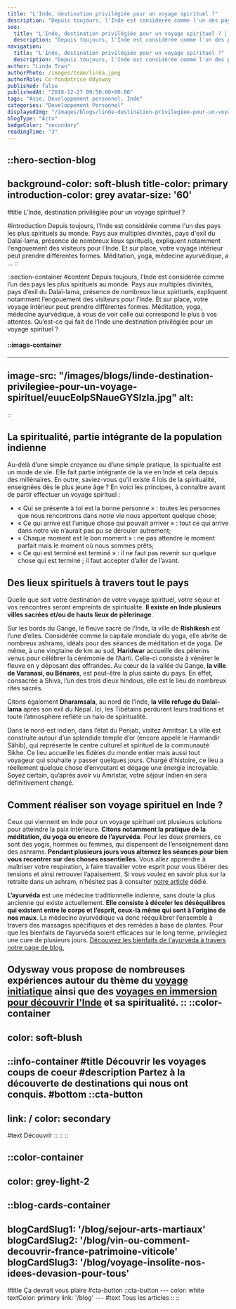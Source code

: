 ```yaml
---
title: "L'Inde, destination privilégiée pour un voyage spirituel ?"
description: "Depuis toujours, l'Inde est considérée comme l'un des pays les plus spirituels au monde. Pays aux multiples divinités, pays d'exil du Dalaï-lama, présence de nombreux lieux spirituels, expliquent notamment l'engouement des visiteurs pour l'Inde. Et sur place, votre voyage intérieur peut prendre différentes formes. Méditation, yoga, médecine ayurvédique, a ..."
seo:
  title: "L'Inde, destination privilégiée pour un voyage spirituel ? | Blog Odysway"
  description: "Depuis toujours, l'Inde est considérée comme l'un des pays les plus spirituels au monde. Découvrez ce pays au multiples divinités."
navigation:
  title: "L'Inde, destination privilégiée pour un voyage spirituel ?"
  description: "Depuis toujours, l'Inde est considérée comme l'un des pays les plus spirituels au monde. Pays aux multiples divinités, pays d'exil du Dalaï-lama, présence de nombreux lieux spirituels, expliquent notamment l'engouement des visiteurs pour l'Inde. Et sur place, votre voyage intérieur peut prendre différentes formes. Méditation, yoga, médecine ayurvédique, a ..."
author: "Linda Tran"
authorPhoto: /images/team/linda.jpeg
authorRole: Co-fondatrice Odysway
published: false
publishedAt: "2018-12-27 09:50:00+00:00"
tags: "Asie, Developpement personnel, Inde"
categories: "Developpement Personnel"
displayedImg: "/images/blogs/linde-destination-privilegiee-pour-un-voyage-spirituel/1xSgoyv1Qx6BshXwGbdb.jpg"
blogType: "Actu"
badgeColor: "secondary"
readingTime: "3"
---
```


::hero-section-blog
---
background-color: soft-blush
title-color: primary
introduction-color: grey
avatar-size: '60'
---
#title
L'Inde, destination privilégiée pour un voyage spirituel ?

#introduction
Depuis toujours, l'Inde est considérée comme l'un des pays les plus spirituels au monde. Pays aux multiples divinités, pays d'exil du Dalaï-lama, présence de nombreux lieux spirituels, expliquent notamment l'engouement des visiteurs pour l'Inde. Et sur place, votre voyage intérieur peut prendre différentes formes. Méditation, yoga, médecine ayurvédique, a ...
::

::section-container
#content
Depuis toujours, l’Inde est considérée comme l’un des pays les plus spirituels au monde. Pays aux multiples divinités, pays d’exil du Dalaï-lama, présence de nombreux lieux spirituels, expliquent notamment l’engouement des visiteurs pour l’Inde. Et sur place, votre voyage intérieur peut prendre différentes formes. Méditation, yoga, médecine ayurvédique, à vous de voir celle qui correspond le plus à vos attentes. Qu’est-ce qui fait de l’Inde une destination privilégiée pour un voyage spirituel ?

#### ::image-container
---
image-src: "/images/blogs/linde-destination-privilegiee-pour-un-voyage-spirituel/euucEolpSNaueGYSlzla.jpg"
alt: 
---
::

## La spiritualité, partie intégrante de la population indienne

Au-delà d’une simple croyance ou d’une simple pratique, la spiritualité est un mode de vie. Elle fait partie intégrante de la vie en Inde et cela depuis des millénaires. En outre, saviez-vous qu’il existe 4 lois de la spiritualité, enseignées dès le plus jeune âge ? En voici les principes, à connaître avant de partir effectuer un voyage spirituel :

*   « Qui se présente à toi est la bonne personne » : toutes les personnes que nous rencontrons dans notre vie nous apportent quelque chose;
*   « Ce qui arrive est l’unique chose qui pouvait arriver » : tout ce qui arrive dans notre vie n’aurait pas pu se dérouler autrement;
*   « Chaque moment est le bon moment » : ne pas attendre le moment parfait mais le moment où nous sommes prêts;
*   « Ce qui est terminé est terminé » : il ne faut pas revenir sur quelque chose qui est terminé ; il faut accepter d’aller de l’avant.

## Des lieux spirituels à travers tout le pays

Quelle que soit votre destination de votre voyage spirituel, votre séjour et vos rencontres seront empreints de spiritualité. **Il existe en Inde plusieurs villes sacrées et/ou de hauts lieux de pèlerinage**.

Sur les bords du Gange, le fleuve sacré de l’Inde, la ville de **Rishikesh** est l’une d’elles. Considérée comme la capitale mondiale du yoga, elle abrite de nombreux ashrams, idéals pour des séances de méditation et de yoga. De même, à une vingtaine de km au sud, **Haridwar** accueille des pèlerins venus pour célébrer la cérémonie de l’Aarti. Celle-ci consiste à vénérer le fleuve en y déposant des offrandes. Au cœur de la vallée du Gange, **la ville de Varanasi, ou Bénarès**, est peut-être la plus sainte du pays. En effet, consacrée à Shiva, l’un des trois dieux hindous, elle est le lieu de nombreux rites sacrés.

Citons également **Dharamsala**, au nord de l’Inde, **la ville refuge du Dalaï-lama** après son exil du Népal. Ici, les Tibétains perdurent leurs traditions et toute l’atmosphère reflète un halo de spiritualité.

Dans le nord-est indien, dans l’état du Penjab, visitez Amritsar. La ville est construite autour d’un splendide temple d’or (encore appelé le Harmandir Sâhib), qui représente le centre culturel et spirituel de la communauté Sikhe. Ce lieu accueille les fidèles du monde entier mais aussi tout voyageur qui souhaite y passer quelques jours. Chargé d’histoire, ce lieu a réellement quelque chose d’envoutant et dégage une énergie incroyable. Soyez certain, qu’après avoir vu Amristar, votre séjour Indien en sera définitivement changé.

## Comment réaliser son voyage spirituel en Inde ?

Ceux qui viennent en Inde pour un voyage spirituel ont plusieurs solutions pour atteindre la paix intérieure. **Citons notamment la pratique de la méditation, du yoga ou encore de l’ayurvéda**. Pour les deux premiers, ce sont des yogis, hommes ou femmes, qui dispensent de l’enseignement dans des ashrams. **Pendant plusieurs jours vous alternez les séances pour bien vous recentrer sur des choses essentielles**. Vous allez apprendre à maîtriser votre respiration, à faire travailler votre esprit pour vous libérer des tensions et ainsi retrouver l’apaisement. Si vous voulez en savoir plus sur la retraite dans un ashram, n’hésitez pas à consulter [notre article](https://odysway.com/faire-une-retraite-dans-un-ashram-en-inde) dédié.

**L’ayurvéda** est une médecine traditionnelle indienne, sans doute la plus ancienne qui existe actuellement. **Elle consiste à déceler les déséquilibres qui existent entre le corps et l’esprit, ceux-là même qui sont à l’origine de nos maux**. La médecine ayurvédique va donc rééquilibrer l’ensemble à travers des massages spécifiques et des remèdes à base de plantes. Pour que les bienfaits de l’ayurvéda soient efficaces sur le long terme, privilégiez une cure de plusieurs jours. [Découvrez les bienfaits de l'ayurvéda à travers notre page de blog.](https://odysway.com/bienfaits-ayurveda)

Odysway vous propose de nombreuses expériences autour du thème du [voyage initiatique](https://odysway.com/thematiques/voyage-initiatique) ainsi que des [voyages en immersion pour découvrir l'Inde](https://odysway.com/destinations/inde) et sa spiritualité.
::
::color-container
---
color: soft-blush
---
  ::info-container
  #title
  Découvrir les voyages coups de coeur
  #description
  Partez à la découverte de destinations qui nous ont conquis.
  #bottom
  ::cta-button
  ---
  link: /
  color: secondary
  ---
  #text
  Découvrir
  ::
  ::
::

::color-container
---
color: grey-light-2
---
  ::blog-cards-container
  ---
  blogCardSlug1: '/blog/sejour-arts-martiaux' 
  blogCardSlug2: '/blog/vin-ou-comment-decouvrir-france-patrimoine-viticole' 
  blogCardSlug3: '/blog/voyage-insolite-nos-idees-devasion-pour-tous' 
  ---
  #title
  Ça devrait vous plaire
  #cta-button
    ::cta-button
    ---
    color: white
    textColor: primary
    link: '/blog'
    ---
    #text
    Tous les  articles
    ::
  ::
